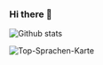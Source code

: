 ### Hi there 👋
![Github stats]( https://github-readme-stats.vercel.app/api?username=Gabriella1991&theme=highcontrast&show_icons=true&count_private=true )

![Top-Sprachen-Karte](https://github-readme-stats.vercel.app/api/top-langs/?username=shinokada)
<!--
**Gabriella1991/Gabriella1991** is a ✨ _special_ ✨ repository because its `README.md` (this file) appears on your GitHub profile.

Here are some ideas to get you started:

- 🔭 I’m currently working on ...
- 🌱 I’m currently learning ...
- 👯 I’m looking to collaborate on ...
- 🤔 I’m looking for help with ...
- 💬 Ask me about ...
- 📫 How to reach me: Xing Profil : https://www.xing.com/profile/Gabriella_NagyGiessing/cv
- 😄 Pronouns: ...
- ⚡ Fun fact: ...
-->

